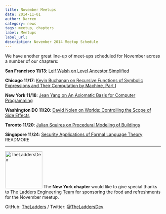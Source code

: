 ```yaml
---
title: November Meetups
date: 2014-11-01
author: Darren
category: news
tags: meetup, chapters
label: Meetups
label_url:
description: November 2014 Meetup Schedule
---
```


We have another great line-up of meet-ups scheduled for November across a number of our chapters:

**San Francisco 11/13**: [Leif Walsh on Level Ancestor Simplified](http://www.meetup.com/papers-we-love-too/events/197577972/)

**Chicago 11/17**: [Kevin Buchanan on Recursive Functions of Symbolic Expressions and Their Computation by Machine, Part I](http://www.meetup.com/Papers-We-Love-Chicago/events/214596222/)

**New York 11/18**: [Jean Yang on An Axiomatic Basis for Computer Programming](http://www.meetup.com/papers-we-love/events/214400572/)

**Washington DC 11/20**: [David Nolen on Worlds: Controlling the Scope of Side Effects](http://www.meetup.com/Papers-We-Love-DC/events/212419432/)

**Toronto 11/20**: [Julian Squires on Procedural Modeling of Buildings](http://www.meetup.com/Papers-We-Love-Montreal/events/217560332/)

**Singapore 11/24**: [Security Applications of Formal Language Theory](https://www.facebook.com/events/1487597988178170/) READMORE

---

<img class="left no-shadow" alt="TheLaddersDev" style="width: 120px" src="http://dev.theladders.com/images/skippy_lightbulb.png" /> The **New York chapter** would like to give special thanks to [The Ladders Engineering Team](http://dev.theladders.com/) for sponsoring the food and refreshments for the November meetup.

GitHub: [TheLadders](https://github.com/TheLadders) / Twitter: [@TheLaddersDev](https://twitter.com/TheLaddersDev)
